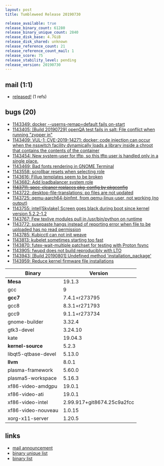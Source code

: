 ```yaml
---
layout: post
title: Tumbleweed Release 20190730

release_available: true
release_binary_count: 61280
release_binary_unique_count: 2840
release_disk_base: 4.7GiB
release_disk_shared: unknown
release_reference_count: 21
release_reference_count_mail: 1
release_score: 75
release_stability_level: pending
release_version: 20190730
---
```


## mail (1:1)

- [released!](https://lists.opensuse.org/opensuse-factory/2019-08/msg00003.html) (1 refs)

## bugs (20)

<!--more-->

- [1143349: docker --userns-remap=default fails on-start](https://bugzilla.opensuse.org/show_bug.cgi?id=1143349)
- [1143405: \[Build 20190729\] openQA test fails in salt: File conflict when running "zypper in"](https://bugzilla.opensuse.org/show_bug.cgi?id=1143405)
- [1143409: VUL-1: CVE-2019-14271: docker: code injection can occur when the nsswitch facility dynamically loads a library inside a chroot that contains the contents of the container](https://bugzilla.opensuse.org/show_bug.cgi?id=1143409)
- [1143454: New system-user for tftp, so this tftp user is handled only in a single place.](https://bugzilla.opensuse.org/show_bug.cgi?id=1143454)
- [1143469: Bad fonts rendering in GNOME Terminal](https://bugzilla.opensuse.org/show_bug.cgi?id=1143469)
- [1143558: scrollbar resets when selecting role](https://bugzilla.opensuse.org/show_bug.cgi?id=1143558)
- [1143616: Fillup templates seem to be broken](https://bugzilla.opensuse.org/show_bug.cgi?id=1143616)
- [1143682: Add loadbalancer system role](https://bugzilla.opensuse.org/show_bug.cgi?id=1143682)
- ~~[1143711: spec-cleaner replaces pkg-config by pkgconfig](https://bugzilla.opensuse.org/show_bug.cgi?id=1143711)~~
- [1143722: desktop-file-translations: po files are not updated](https://bugzilla.opensuse.org/show_bug.cgi?id=1143722)
- [1143725: qemu-aarch64-binfmt, from qemu-linux-user, not working (no output)](https://bugzilla.opensuse.org/show_bug.cgi?id=1143725)
- [1143755: intel\[Skylake\] Screen goes black during boot since kernel version 5.2.2-1.2](https://bugzilla.opensuse.org/show_bug.cgi?id=1143755)
- [1143767: Few texlive modules pull in /usr/bin/python on runtime](https://bugzilla.opensuse.org/show_bug.cgi?id=1143767)
- [1143772: susepaste hangs instead of reporting error when file to be uploaded has no read permission](https://bugzilla.opensuse.org/show_bug.cgi?id=1143772)
- [1143785: Kubicctl can not init weave](https://bugzilla.opensuse.org/show_bug.cgi?id=1143785)
- [1143813: kubelet sometimes starting too fast](https://bugzilla.opensuse.org/show_bug.cgi?id=1143813)
- [1143870: futex-wait-multiple patchset for testing with Proton fsync](https://bugzilla.opensuse.org/show_bug.cgi?id=1143870)
- [1143905: fwupd does not build reproducibly with LTO](https://bugzilla.opensuse.org/show_bug.cgi?id=1143905)
- [1143943: \[Build 20190801\] Undefined method 'installation_package'](https://bugzilla.opensuse.org/show_bug.cgi?id=1143943)
- [1143959: Reduce kernel firmware file installations](https://bugzilla.opensuse.org/show_bug.cgi?id=1143959)

Binary | Version
--- | ---
**Mesa** | 19.1.3
gcc | 9
**gcc7** | 7.4.1+r273795
gcc8 | 8.3.1+r271793
gcc9 | 9.1.1+r273734
gnome-builder | 3.32.4
gtk3-devel | 3.24.10
kate | 19.04.3
**kernel-source** | 5.2.3
libqt5-qtbase-devel | 5.13.0
**llvm** | 8.0.1
plasma-framework | 5.60.0
plasma5-workspace | 5.16.3
xf86-video-amdgpu | 19.0.1
xf86-video-ati | 19.0.1
xf86-video-intel | 2.99.917+git8674.25c9a2fcc
xf86-video-nouveau | 1.0.15
xorg-x11-server | 1.20.5

## links

- [mail announcement](https://lists.opensuse.org/opensuse-factory/2019-07/msg00441.html)
- [binary unique list](http://download.opensuse.org/history/20190730/rpm.unique.list)
- [binary list](http://download.opensuse.org/history/20190730/rpm.list)
